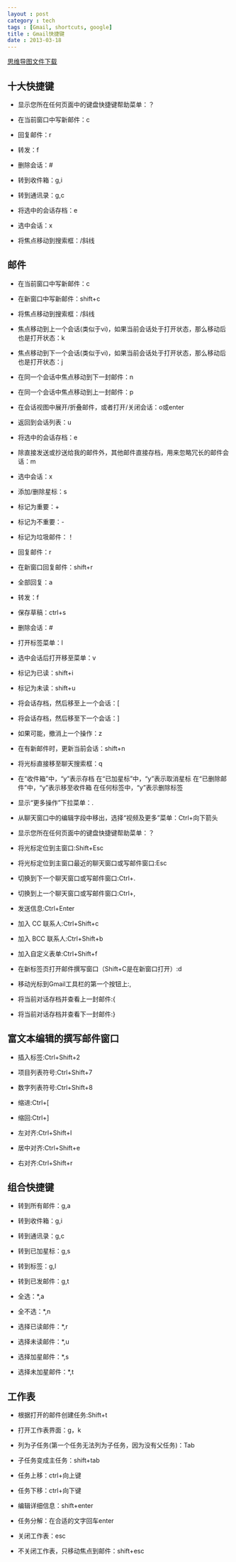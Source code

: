 ```yaml
---
layout : post
category : tech
tags : [Gmail, shortcuts, google]
title : Gmail快捷键
date : 2013-03-18
---
```

[思维导图文件下载](https://docs.google.com/file/d/0B1DrsqrLRzeINWk1ZzZYWXZ2dE0/edit?usp=sharing)

## 十大快捷键


- 显示您所在任何页面中的键盘快捷键帮助菜单：？


- 在当前窗口中写新邮件：c


- 回复邮件：r


- 转发：f


- 删除会话：#


- 转到收件箱：g,i


- 转到通讯录：g,c


- 将选中的会话存档：e


- 选中会话：x


- 将焦点移动到搜索框：/斜线




## 邮件


- 在当前窗口中写新邮件：c


- 在新窗口中写新邮件：shift+c


- 将焦点移动到搜索框：/斜线


- 焦点移动到上一个会话(类似于vi)，如果当前会话处于打开状态，那么移动后也是打开状态：k


- 焦点移动到下一个会话(类似于vi)，如果当前会话处于打开状态，那么移动后也是打开状态：j


- 在同一个会话中焦点移动到下一封邮件：n


- 在同一个会话中焦点移动到上一封邮件：p


- 在会话视图中展开/折叠邮件，或者打开/关闭会话：o或enter


- 返回到会话列表：u


- 将选中的会话存档：e


- 除直接发送或抄送给我的邮件外，其他邮件直接存档，用来忽略冗长的邮件会话：m


- 选中会话：x


- 添加/删除星标：s


- 标记为重要：+


- 标记为不重要：-


- 标记为垃圾邮件：！


- 回复邮件：r


- 在新窗口回复邮件：shift+r


- 全部回复：a


- 转发：f


- 保存草稿：ctrl+s


- 删除会话：#


- 打开标签菜单：l


- 选中会话后打开移至菜单：v


- 标记为已读：shift+i


- 标记为未读：shift+u


- 将会话存档，然后移至上一个会话：[


- 将会话存档，然后移至下一个会话：]


- 如果可能，撤消上一个操作：z


- 在有新邮件时，更新当前会话：shift+n


- 将光标直接移至聊天搜索框：q


-  在“收件箱”中，“y”表示存档 在“已加星标”中，“y”表示取消星标 在“已删除邮件”中，“y”表示移至收件箱 在任何标签中，“y”表示删除标签


- 显示“更多操作”下拉菜单：.


- 从聊天窗口中的编辑字段中移出，选择“视频及更多”菜单：Ctrl+向下箭头


- 显示您所在任何页面中的键盘快捷键帮助菜单：？


- 将光标定位到主窗口:Shift+Esc


- 将光标定位到主窗口最近的聊天窗口或写邮件窗口:Esc


- 切换到下一个聊天窗口或写邮件窗口:Ctrl+.


- 切换到上一个聊天窗口或写邮件窗口:Ctrl+,


- 发送信息:Ctrl+Enter


- 加入 CC 联系人:Ctrl+Shift+c


- 加入 BCC 联系人:Ctrl+Shift+b


- 加入自定义表单:Ctrl+Shift+f


- 在新标签页打开邮件撰写窗口（Shift+C是在新窗口打开）:d


- 移动光标到Gmail工具栏的第一个按钮上:,


- 将当前对话存档并查看上一封邮件:{


- 将当前对话存档并查看下一封邮件:}


## 富文本编辑的撰写邮件窗口


- 插入标签:Ctrl+Shift+2


- 项目列表符号:Ctrl+Shift+7


- 数字列表符号:Ctrl+Shift+8


- 缩进:Ctrl+[


- 缩回:Ctrl+]


- 左对齐:Ctrl+Shift+l


- 居中对齐:Ctrl+Shift+e


- 右对齐:Ctrl+Shift+r


## 组合快捷键


- 转到所有邮件：g,a


- 转到收件箱：g,i


- 转到通讯录：g,c


- 转到已加星标：g,s


- 转到标签：g,l


- 转到已发邮件：g,t


- 全选：*,a


- 全不选：*,n


- 选择已读邮件：*,r


- 选择未读邮件：*,u


- 选择加星邮件：*,s


- 选择未加星邮件：*,t


## 工作表


- 根据打开的邮件创建任务:Shift+t


- 打开工作表界面：g，k


- 列为子任务(第一个任务无法列为子任务，因为没有父任务)：Tab


- 子任务变成主任务：shift+tab


- 任务上移：ctrl+向上键


- 任务下移：ctrl+向下键


- 编辑详细信息：shift+enter


- 任务分解：在合适的文字回车enter


- 关闭工作表：esc


- 不关闭工作表，只移动焦点到邮件：shift+esc
